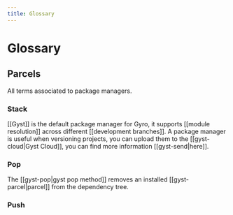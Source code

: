 ```yaml
---
title: Glossary
---
```


# Glossary

## Parcels
All terms associated to package managers.

### Stack
[[Gyst]] is the default package manager for Gyro, it supports [[module resolution]] across different [[development branches]].
A package manager is useful when versioning projects, you can upload them to the [[gyst-cloud|Gyst Cloud]], you can find more information [[gyst-send|here]].

### Pop
The [[gyst-pop|gyst pop method]] removes an installed [[gyst-parcel|parcel]] from the dependency tree.

### Push